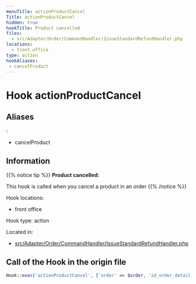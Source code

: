 ```yaml
---
menuTitle: actionProductCancel
Title: actionProductCancel
hidden: true
hookTitle: Product cancelled
files:
  - src/Adapter/Order/CommandHandler/IssueStandardRefundHandler.php
locations:
  - front office
type: action
hookAliases:
 - cancelProduct
---
```


# Hook actionProductCancel

## Aliases
: 
 - cancelProduct



## Information

{{% notice tip %}}
**Product cancelled:** 

This hook is called when you cancel a product in an order
{{% /notice %}}

Hook locations: 
  - front office

Hook type: action

Located in: 
  - [src/Adapter/Order/CommandHandler/IssueStandardRefundHandler.php](https://github.com/PrestaShop/PrestaShop/blob/8.0.x/src/Adapter/Order/CommandHandler/IssueStandardRefundHandler.php)

## Call of the Hook in the origin file

```php
Hook::exec('actionProductCancel', ['order' => $order, 'id_order_detail' => (int) $orderDetailId, 'cancel_quantity' => $productRefund['quantity'], 'action' => CancellationActionType::STANDARD_REFUND], null, false, true, false, $order->id_shop)
```